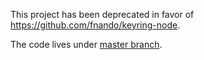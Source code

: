This project has been deprecated in favor of <https://github.com/fnando/keyring-node>.

The code lives under [master branch](https://github.com/fnando/parsel-js/tree/master).
